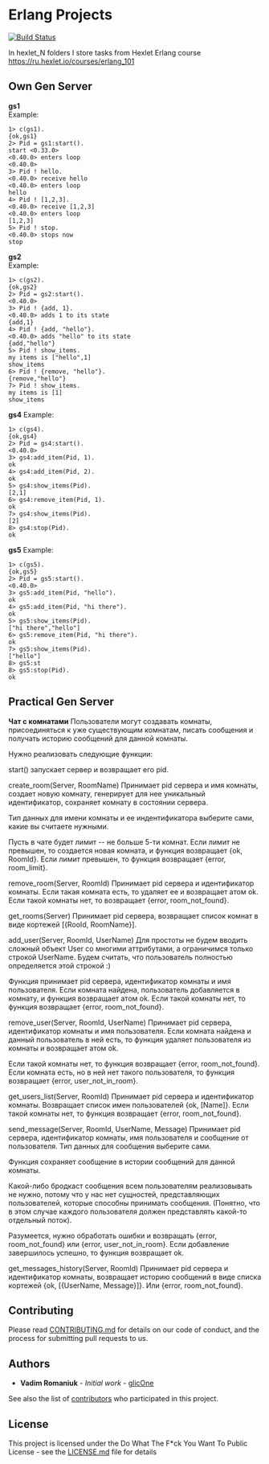 # Erlang Projects
[![Build Status](https://semaphoreci.com/api/v1/romaniukvadim/erlang_projects/branches/master/badge.svg)](https://semaphoreci.com/romaniukvadim/erlang_projects)

In hexlet_N folders I store tasks from Hexlet Erlang course
https://ru.hexlet.io/courses/erlang_101


Own Gen Server 
-------------
**gs1**  
Example:

    1> c(gs1).
    {ok,gs1}
    2> Pid = gs1:start().
    start <0.33.0>
    <0.40.0> enters loop
    <0.40.0>
    3> Pid ! hello.
    <0.40.0> receive hello
    <0.40.0> enters loop
    hello
    4> Pid ! [1,2,3].
    <0.40.0> receive [1,2,3]
    <0.40.0> enters loop
    [1,2,3]
    5> Pid ! stop.
    <0.40.0> stops now
    stop

**gs2**  
Example:

    1> c(gs2).
    {ok,gs2}
    2> Pid = gs2:start().
    <0.40.0>
    3> Pid ! {add, 1}.
    <0.40.0> adds 1 to its state
    {add,1}
    4> Pid ! {add, "hello"}.
    <0.40.0> adds "hello" to its state
    {add,"hello"}
    5> Pid ! show_items.
    my items is ["hello",1]
    show_items
    6> Pid ! {remove, "hello"}.
    {remove,"hello"}
    7> Pid ! show_items.
    my items is [1]
    show_items

**gs4**
Example:

    1> c(gs4).
    {ok,gs4}
    2> Pid = gs4:start().
    <0.40.0>
    3> gs4:add_item(Pid, 1).
    ok
    4> gs4:add_item(Pid, 2).
    ok
    5> gs4:show_items(Pid).
    [2,1]
    6> gs4:remove_item(Pid, 1).
    ok
    7> gs4:show_items(Pid).
    [2]
    8> gs4:stop(Pid).
    ok

**gs5**
Example:

    1> c(gs5).
    {ok,gs5}
    2> Pid = gs5:start().
    <0.40.0>
    3> gs5:add_item(Pid, "hello").
    ok
    4> gs5:add_item(Pid, "hi there").
    ok
    5> gs5:show_items(Pid).
    ["hi there","hello"]
    6> gs5:remove_item(Pid, "hi there").
    ok
    7> gs5:show_items(Pid).
    ["hello"]
    8> gs5:st
    8> gs5:stop(Pid).
    ok
    
Practical Gen Server
-------------
**Чат с комнатами**
Пользователи могут создавать комнаты, присоединяться к уже существующим комнатам, писать сообщения и получать историю сообщений для данной комнаты.

Нужно реализовать следующие функции:

start()
запускает сервер и возвращает его pid.

create_room(Server, RoomName)
Принимает pid сервера и имя комнаты, создает новую комнату, генерирует для нее уникальный идентификатор, сохраняет комнату в состоянии сервера.

Тип данных для имени комнаты и ее индентификатора выберите сами, какие вы считаете нужными.

Пусть в чате будет лимит -- не больше 5-ти комнат. Если лимит не превышен, то создается новая комната, и функция возвращает {ok, RoomId}. Если лимит превышен, то функция возвращает {error, room_limit}.

remove_room(Server, RoomId)
Принимает pid сервера и идентификатор комнаты. Если такая комната есть, то удаляет ее и возвращает атом ok. Если такой комнаты нет, то возвращает {error, room_not_found}.

get_rooms(Server)
Принимает pid сервера, возвращает список комнат в виде кортежей [{RooId, RoomName}].

add_user(Server, RoomId, UserName)
Для простоты не будем вводить сложный объект User со многими аттрибутами, а ограничимся только строкой UserName. Будем считать, что пользователь полностью определяется этой строкой :)

Функция принимает pid сервера, идентификатор комнаты и имя пользователя. Если комната найдена, пользователь добавляется в комнату, и функция возвращает атом ok. Если такой комнаты нет, то функция возвращает {error, room_not_found}.

remove_user(Server, RoomId, UserName)
Принимает pid сервера, идентификатор комнаты и имя пользователя. Если комната найдена и данный пользователь в ней есть, то функция удаляет пользователя из комнаты и возвращает атом ok.

Если такой комнаты нет, то функция возвращает {error, room_not_found}. Если комната есть, но в ней нет такого пользователя, то функция возвращает {error, user_not_in_room}.

get_users_list(Server, RoomId)
Принимает pid сервера и идентификатор комнаты. Возвращает список имен пользователей {ok, [Name]}. Если такой комнаты нет, то функция возвращает {error, room_not_found}.

send_message(Server, RoomId, UserName, Message)
Принимает pid сервера, идентификатор комнаты, имя пользователя и сообщение от пользователя. Тип данных для сообщения выберите сами.

Функция сохраняет сообщение в истории сообщений для данной комнаты.

Какой-либо бродкаст сообщения всем пользователям реализовывать не нужно, потому что у нас нет сущностей, представляющих пользователей, которые способны принимать сообщения. (Понятно, что в этом случае каждого пользователя должен представлять какой-то отдельный поток).

Разумеется, нужно обработать ошибки и возвращать {error, room_not_found} или {error, user_not_in_room}. Если добавление завершилось успешно, то функция возвращает ok.

get_messages_history(Server, RoomId)
Принимает pid сервера и идентификатор комнаты, возвращает историю сообщений в виде списка кортежей {ok, [{UserName, Message}]}. Или {error, room_not_found}.

## Contributing

Please read [CONTRIBUTING.md](CONTRIBUTING.md) for details on our code of conduct, and the process for submitting pull requests to us.

## Authors

* **Vadim Romaniuk** - *Initial work* - [glicOne](https://github.com/RomaniukVadim)

See also the list of [contributors](https://github.com/RomaniukVadim/erlang_projects/contributors) who participated in this project.

## License

This project is licensed under the Do What The F*ck You Want To Public License - see the [LICENSE.md](LICENSE.md) file for details
